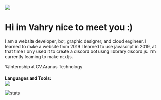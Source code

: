 ![](https://komarev.com/ghpvc/?username=DemuraAIdev&color=green)
# Hi im Vahry nice to meet you :)
I am a website developer, bot, graphic designer, and cloud engineer. I learned to make a website from 2019 I learned to use javascript in 2019, at that time I only used it to create a discord bot using libbrary discord.js. I'm currently learning to make nextjs.

🪐Internship at CV.Aranus Technology

**Languages and Tools:**  
<img src="https://skillicons.dev/icons?i=git,javascript,typescript,vscode,linux,aws,astro,react,php,laravel,flutter,arduino,tailwind,docker,postgres,mysql,kubernetes,sqlite,python" />
<!-- Markdown -->
<p> 
  <img class="center" src="https://github-readme-stats.vercel.app/api?username=DemuraAIdev&show_icons=true&count_private=true&hide_border=true&include_all_commits=true&count_private=true&theme=gotham" alt="stats" />
<!--   <img class="center" src="https://github-readme-stats.vercel.app/api/top-langs/?username=DemuraAIdev&layout=compact&theme=gotham" alt="toplang" /> -->
</p>

